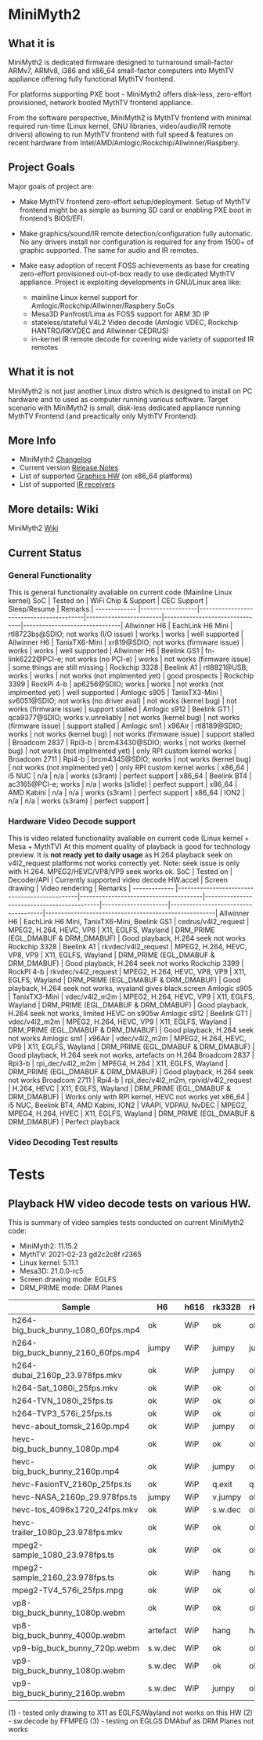 # MiniMyth2



## What it is
MiniMyth2 is dedicated firmware designed to turnaround small-factor ARMv7, ARMv8, i386 and x86_64 small-factor
computers into MythTV appliance offering fully functional MythTV frontend.

For platforms supporting PXE boot - MiniMyth2 offers disk-less, zero-effort provisioned, network booted MythTV frontend appliance.

From the software perspective, MiniMyth2 is MythTV frontend with minimal required run-time
(Linux kernel, GNU libraries, video/audio/IR remote drivers) allowing to run MythTV frontend with full speed & features
on recent hardware from Intel/AMD/Amlogic/Rockchip/Allwinner/Raspbery.



## Project Goals
Major goals of project are:

- Make MythTV frontend zero-effort setup/deployment.
Setup of MythTV frontend might be as simple as burning SD card or enabling PXE boot in frontend’s BIOS/EFI.

- Make graphics/sound/IR remote detection/configuration fully automatic.
No any drivers install nor configuration is required for any from 1500+ of graphic supported. The same for audio and IR remotes.

- Make easy adoption of recent FOSS achievements as base for creating zero-effort provisioned out-of-box ready to use
dedicated MythTV appliance.
Project is exploiting developments in GNU/Linux area like:
  - mainline Linux kernel support for Amlogic/Rockchip/Allwinner/Raspbery SoCs
  - Mesa3D Panfrost/Lima as FOSS support for ARM 3D IP
  - stateless/stateful V4L2 Video decode (Amlogic VDEC, Rockchip HANTRO/RKVDEC and Allwinner CEDRUS)
  - in-kernel IR remote decode for covering wide variety of supported IR remotes



## What it is not
MiniMyth2 is not just another Linux distro which is
designed to install on PC hardware and to used as computer
running various software.
Target scenario with MiniMyth2 is small, disk-less dedicated appliance
running MythTV Frontend (and preactically only MythTV Frontend).



## More Info
- MiniMyth2 [Changelog](https://raw.githubusercontent.com/warpme/minimyth2/master/html/minimyth/document-changelog.txt)
- Current version [Release Notes](https://raw.githubusercontent.com/warpme/minimyth2/master/html/minimyth/document-release-notes.txt)
- List of supported [Graphics HW](https://raw.githubusercontent.com/warpme/minimyth2/master/html/minimyth/document-supported-gfx-hardware.txt) (on x86_64 platforms)
- List of supported [IR receivers](https://raw.githubusercontent.com/warpme/minimyth2/master/html/minimyth/document-supported-IR-remotes.txt)



## More details: Wiki
MiniMyth2 [Wiki](https://github.com/warpme/minimyth2/wiki)



## Current Status

### General Functionality
This is general functionality avaliable on current code (Mainline Linux kernel)
SoC           | Tested on        | WiFi Chip & Support                     | CEC Support            | Sleep/Resume                   | Remarks                       |
------------- |------------------|-----------------------------------------|------------------------|--------------------------------|-------------------------------|
Allwinner H6  | EachLink H6 Mini | rtl8723bs@SDIO; not works (I/O issue)   | works                  | works                          | well supported                |
Allwinner H6  | TanixTX6-Mini    | xr819@SDIO; not works (firmware issue)  | works                  | works                          | well supported                |
Allwinner H6  | Beelink GS1      | fn-link6222@PCI-e; not works (no PCI-e) | works                  | not works (firmware issue)     | some things are still missing |
Rockchip 3328 | Beelink A1       | rtl8821@USB; works                      | works                  | not works (not implmented yet) | good prospects                |
Rockchip 3399 | RockPI 4-b       | ap6256@SDIO; works                      | works                  | not works (not implmented yet) | well supported                |
Amlogic s905  | TanixTX3-Mini    | sv6051@SDIO; not works (no driver aval) | not works (kernel bug) | not works (firmware issue)     | support stalled               |
Amlogic s912  | Beelink GT1      | qca9377@SDIO; works v.unreliably        | not works (kernel bug) | not works (firmware issue)     | support stalled               |
Amlogic sm1   | x96Air           | rtl8189@SDIO; works                     | not works (kernel bug) | not works (firmware issue)     | support stalled               |
Broadcom 2837 | Rpi3-b           | brcm43430@SDIO; works                   | not works (kernel bug) | not works (not implmented yet) | only RPI custom kernel works  |
Broadcom 2711 | Rpi4-b           | brcm4345@SDIO; works                    | not works (kernel bug) | not works (not implmented yet) | only RPI custom kernel works  |
x86_64        | i5 NUC           | n/a                                     | n/a                    | works (s3ram)                  | perfect support               |
x86_64        | Beelink BT4      | ac3165@PCI-e; works                     | n/a                    | works (s1idle)                 | perfect support               |
x86_64        | AMD Kabini       | n/a                                     | n/a                    | works (s3ram)                  | perfect support               |
x86_64        | ION2             | n/a                                     | n/a                    | works (s3ram)                  | perfect support               |

### Hardware Video Decode support
This is video related functionality avaliable on current code (Linux kernel + Mesa + MythTV)
At this moment quality of playback is good for technology preview. 
It is __not ready yet to daily usage__ as H.264 playback seek on v4l2_request platforms not works correctly yet. 
Note: seek issue is only with H.264. MPEG2/HEVC/VP8/VP9 seek works ok.
SoC           | Tested on                                    | Decoder/API                           | Currently supported video decode HW.accel  | Screen drawing      | Video rendering                     | Remarks                                              |
------------- |----------------------------------------------|---------------------------------------|--------------------------------------------|---------------------|-------------------------------------|------------------------------------------------------|
Allwinner H6  | EachLink H6 Mini, TanixTX6-Mini, Beelink GS1 | cedrus/v4l2_request                   | MPEG2, H.264, HEVC, VP8                    | X11, EGLFS, Wayland | DRM_PRIME (EGL_DMABUF & DRM_DMABUF) | Good playback, H.264 seek not works 
Rockchip 3328 | Beelink A1                                   | rkvdec/v4l2_request                   | MPEG2, H.264, HEVC, VP8, VP9               | X11, EGLFS, Wayland | DRM_PRIME (EGL_DMABUF & DRM_DMABUF) | Good playback, H.264 seek not works
Rockchip 3399 | RockPI 4-b                                   | rkvdec/v4l2_request                   | MPEG2, H.264, HEVC, VP8, VP9               | X11, EGLFS, Wayland | DRM_PRIME (EGL_DMABUF & DRM_DMABUF) | Good playback, H.264 seek not works, wyaland gives black.screen
Amlogic s905  | TanixTX3-Mini                                | vdec/v4l2_m2m                         | MPEG2, H.264, HEVC, VP9                    | X11, EGLFS, Wayland | DRM_PRIME (EGL_DMABUF & DRM_DMABUF) | Good playback, H.264 seek not works, limited HEVC on s905w
Amlogic s912  | Beelink GT1                                  | vdec/v4l2_m2m                         | MPEG2, H.264, HEVC, VP9                    | X11, EGLFS, Wayland | DRM_PRIME (EGL_DMABUF & DRM_DMABUF) | Good playback, H.264 seek not works
Amlogic sm1   | x96Air                                       | vdec/v4l2_m2m                         | MPEG2, H.264, HEVC, VP9                    | X11, EGLFS, Wayland | DRM_PRIME (EGL_DMABUF & DRM_DMABUF) | Good playback, H.264 seek not works, artefacts on H.264
Broadcom 2837 | Rpi3-b                                       | rpi_dec/v4l2_m2m                      | MPEG4, H.264                               | X11, EGLFS, Wayland | DRM_PRIME (EGL_DMABUF & DRM_DMABUF) | Good playback, H.264 seek not works
Broadcom 2711 | Rpi4-b                                       | rpi_dec/v4l2_m2m, rpivid/v4l2_request | H.264, HEVC                                | X11, EGLFS, Wayland | DRM_PRIME (EGL_DMABUF & DRM_DMABUF) | Works only with RPI kernel, HEVC not works yet
x86_64        | i5 NUC, Beelink BT4, AMD Kabini, ION2        | VAAPI, VDPAU, NvDEC                   | MPEG2, MPEG4, H.264, HVEC                  | X11, EGLFS, Wayland | DRM_PRIME (EGL_DMABUF & DRM_DMABUF) | Perfect playback

### Video Decoding Test results




# Tests

## Playback HW video decode tests on various HW.

This is summary of video samples tests conducted on current MiniMyth2 code:
- MiniMyth2: 11.15.2
- MythTV: 2021-02-23 gd2c2c8f r2365
- Linux kernel: 5.11.1
- Mesa3D: 21.0.0-rc5
- Screen drawing mode: EGLFS
- DRM_PRIME mode: DRM Planes

 Sample                           |   H6   |  h616  | rk3328 | rk3399 |s905w(1)|  s912  |   sm1  |bcm2837 |bcm2711 |Kabini2 | hd4000 |hd600(3)| ion2(1)|
----------------------------------|--------|--------|--------|--------|--------|--------|--------|--------|--------|--------|--------|--------|--------|
h264-big_buck_bunny_1080_60fps.mp4|   ok   |  WiP   |   ok   |   ok   |panning |   ok   |   ok   | jumpy  | no 3D  |        |   ok   |   ok   |   ok   |
h264-big_buck_bunny_2160_60fps.mp4| jumpy  |  WiP   | jumpy  | jumpy  | jumpy  | jumpy  | jumpy  |  hang  | No 3D  |        |   ok   |   ok   |   ok   |
h264-dubai_2160p_23.978fps.mkv    |   ok   |  WiP   | jumpy  |   ok   | jumpy  |   ok   |   ok   |  hang  | No 3D  |        |   ok   |   ok   |   ok   |
h264-Sat_1080i_25fps.mkv          |   ok   |  WiP   |   ok   |   ok   |quite ok|   ok   |artefact|   ok   | No 3D  |        |   ok   |   ok   |   ok   |
h264-TVN_1080i_25fps.ts           |   ok   |  WiP   |   ok   |   ok   |quite ok|   ok   |artefact|   ok   | No 3D  |        |   ok   |   ok   |   ok   |
h264-TVP3_576i_25fps.ts           |   ok   |  WiP   |   ok   |   ok   | tilling|   ok   | garbage|   ok   | No 3D  |        |   ok   |   ok   |   ok   |
hevc-about_tomsk_2160p.mp4        |   ok   |  WiP   | jumpy  |   ok   |  hang  |  hang  |  hang  |  hang  | No 3D  |        |  ok(2) |   ok   | s.w.dec|
hevc-big_buck_bunny_1080p.mp4     |   ok   |  WiP   |   ok   |   ok   |   ok   |   ok   |   ok   |s.w.dec | No 3D  |        |  ok(2) |   ok   | s.w.dec|
hevc-big_buck_bunny_2160p.mp4     |   ok   |  WiP   | jumpy  |   ok   |  hang  |  hang  |  hang  |  hang  | No 3D  |        |  ok(2) |   ok   | s.w.dec|
hevc-FasionTV_2160p_25fps.ts      |   ok   |  WiP   | q.exit | q.exit |v.jumpy |   ok   |   ok   |  hang  | No 3D  |        |  ok(2) |   ok   | s.w.dec|
hevc-NASA_2160p_29.978fps.ts      | jumpy  |  WiP   | v.jumpy|   ok   |v.jumpy | jumpy  |   ok   |  hang  | No 3D  |        |jumpy(2)|   ok   | s.w.dec|
hevc-tos_4096x1720_24fps.mkv      |   ok   |  WiP   | s.w.dec|   ok   |  hang  | jumpy  |  hang  |  hang  | No 3D  |        |  ok(2) |   ok   | s.w.dec|
hevc-trailer_1080p_23.978fps.mkv  |   ok   |  WiP   |   ok   |   ok   |  hang  |  hang  |black.sc| s.w.dec| No 3D  |        |   ok   |   ok   | s.w.dec|
mpeg2-sample_1080_23.978fps.ts    |   ok   |  WiP   |   ok   |   ok   | green.s| green.s|  green |   ok   | No 3D  |        |   ok   |   ok   |   ok   |
mpeg2-sample_2160_23.978fps.ts    |   ok   |  WiP   |  hang  |  hang  |artefact|  hang  |  green |  hang  | No 3D  |        |   ok   |   ok   |   ok   |
mpeg2-TV4_576i_25fps.mpg          |   ok   |  WiP   |   ok   |   ok   | green.s| green.s| garbage|   ok   | No 3D  |        |   ok   |   ok   |   ok   |
vp8-big_buck_bunny_1080p.webm     |   ok   |  WiP   |   ok   |   ok   | s.w.dec| s.w.dec| s.w.dec| s.w.dec| No 3D  |        |  ok(2) |   ok   | s.w.dec|
vp8-big_buck_bunny_4000p.webm     |artefact|  WiP   |  hang  |  hang  | s.w.dec| s.w.dec| s.w.dec|  hang  | No 3D  |        |jumpy(2)|   ok   | s.w.dec|
vp9-big_buck_bunny_720p.webm      | s.w.dec|  WiP   |   ok   |   ok   |artefact| s.w.dec|   ok   | s.w.dec| No 3D  |        |  ok(2) |  ok(2) | s.w.dec|
vp9-big_buck_bunny_1080p.webm     | s.w.dec|  WiP   |   ok   |   ok   |artefact| s.w.dec|   ok   | s.w.dec| No 3D  |        |  ok(2) |  ok(2) | s.w.dec|
vp9-big_buck_bunny_2160p.webm     | s.w.dec|  WiP   | jumpy  |   ok   |artefact| s.w.dec|  jumpy |  hang  | No 3D  |        |jumpy(2)|jumpy(2)| s.w.dec|

(1) - tested only drawing to X11 as EGLFS/Wayland not works on this HW
(2) - sw.decode by FFMPEG
(3) - testing on EGLGS DMAbuf as DRM Planes not works
